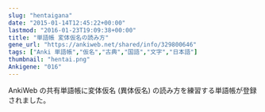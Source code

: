 ```yaml
---
slug: "hentaigana"
date: "2015-01-14T12:45:22+00:00"
lastmod: "2016-01-23T19:09:38+00:00"
title: "単語帳 変体仮名の読み方"
gene_url: "https://ankiweb.net/shared/info/329800646"
tags: ["Anki 単語帳","仮名","古典","国語","文字","日本語"]
thumbnail: "hentai.png"
Ankigene: "016"
---
```

AnkiWeb の共有単語帳に変体仮名 (異体仮名) の読み方を練習する単語帳が登録されました。

